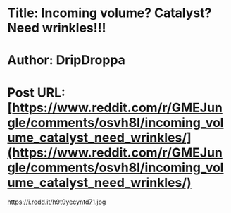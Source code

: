 # Title: Incoming volume? Catalyst? Need wrinkles!!!
# Author: DripDroppa
# Post URL: [https://www.reddit.com/r/GMEJungle/comments/osvh8l/incoming_volume_catalyst_need_wrinkles/](https://www.reddit.com/r/GMEJungle/comments/osvh8l/incoming_volume_catalyst_need_wrinkles/)


https://i.redd.it/h9t9yecyntd71.jpg